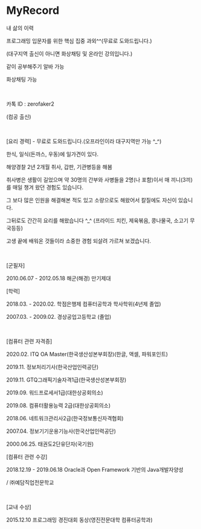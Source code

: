 # MyRecord
내 삶의 이력

프로그래밍 입문자를 위한 핵심 집중 과외^^(무료로 도와드립니다.)

(대구지역 출신이 아니면 화상채팅 및 온라인 강의입니다.)

같이 공부해주기 알바 가능

화상채팅 가능

​

카톡 ID : zerofaker2

(컴공 출신)

​

[요리 경력] - 무료로 도와드립니다.(오프라인이라 대구지역만 가능 ^_^)

한식, 일식(돈까스, 우동)에 일가견이 있다.

해양경찰 2년 2개월 취사, 갑판, 기관병등을 해봄

취사병은 생활이 길었으며 약 30명의 간부와 사병들을 2명(나 포함)이서 매 끼니(3끼)를 매일 챙겨 왔던 경험도 있습니다.

그 보다 많은 인원을 해결해본 적도 있고 소량으로도 해왔어서 칼질에도 자신이 있습니다.

그뒤로도 간간히 요리를 해왔습니다 ^_^ (프라이드 치킨, 제육볶음, 콩나물국, 소고기 무국등등)

고생 끝에 배워온 것들이라 소중한 경험 되살려 가르쳐 보겠습니다. 

​

[군필자]

2010.06.07 - 2012.05.18 해군(해경) 만기제대

[학력]

2018.03. - 2020.02. 학점은행제 컴퓨터공학과 학사학위(4년제 졸업)

2007.03. - 2009.02. 경상공업고등학교 (졸업)

​

[컴퓨터 관련 자격증]

2020.02. ITQ OA Master(한국생산성본부회장)(한글, 액셀, 파워포인트)

2019.11. 정보처리기사(한국산업인력공단)

2019.11. GTQ그래픽기술자격1급(한국생산성본부회장)

2019.09. 워드프로세서1급(대한상공회의소)

2019.08. 컴퓨터활용능력 2급(대한상공회의소)

2018.06. 네트워크관리사2급(한국정보통신자격협회)

2007.04. 정보기기운용기능사(한국산업인력공단)

2000.06.25. 태권도2단유단자(국기원)
​

[컴퓨터 관련 수강]

2018.12.19 - 2019.06.18 Oracle과 Open Framework 기반의 Java개발자양성 

/ ㈜예담직업전문학교

​

[교내 수상]

2015.12.10 프로그래밍 경진대회 동상(영진전문대학 컴퓨터공학과)
